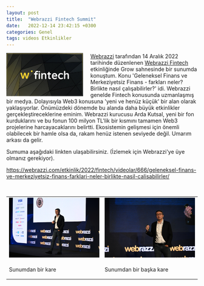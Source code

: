 ```yaml
---
layout: post
title:  "Webrazzi Fintech Summit"
date:   2022-12-14 23:42:15 +0300
categories: Genel
tags: videos Etkinlikler
---
```


<img align="left" src="/assets/fintech-629_logo_800.jpg" style="width:40%; padding-right:20px"> [Webrazzi](https://webrazzi.com/) tarafından 14 Aralık 2022 tarihinde düzenlenen [Webrazzi Fintech](https://webrazzi.com/etkinlik/2022/fintech/) etkinliğinde Grow sahnesinde bir sunumda konuştum. Konu 'Geleneksel Finans ve Merkeziyetsiz Finans - farkları neler? Birlikte nasıl çalışabilirler?' idi. Webrazzi genelde Fintech konusunda uzmanlaşmış bir medya. Dolayısıyla Web3 konusuna 'yeni ve henüz küçük' bir alan olarak yaklaşıyorlar. Önümüzdeki dönemde bu alanda daha büyük etkinlikler gerçekleştireceklerine eminim. Webrazzi kurucusu Arda Kutsal, yeni bir fon kurduklarını ve bu fonun 100 milyon TL'lik bir kısmını tamamen Web3 projelerine harcayacaklarını belirtti. Ekosistemin gelişmesi için önemli olabilecek bir hamle olsa da, rakam henüz istenen seviyede değil. Umarım arkası da gelir. 

Sumuma aşağıdaki linkten ulaşabilirsiniz. (İzlemek için Webrazzi'ye üye olmanız gerekiyor). 

https://webrazzi.com/etkinlik/2022/fintech/videolar/666/geleneksel-finans-ve-merkeziyetsiz-finans-farklari-neler-birlikte-nasil-calisabilirler/


&nbsp;

<table><tr>
<td style="width:50%">
<img src="/assets/webrazzi-sunum-800.jpg">
</td>
<td style="width:50%">
<img src="/assets/webrazzi-sunum-2-800.jpg">
</td></tr>
<tr><td style="width:50%; vertical-align:top">
<p>
Sunumdan bir kare
</p></td>
<td style="width:50%; vertical-align:top">
<p>Sunumdan bir başka kare</p>
</td>
</tr>
</table>

&nbsp;



